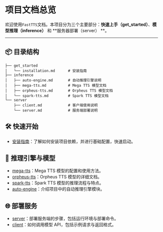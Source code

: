 # 项目文档总览

欢迎使用`FastTTS`文档。本项目分为三个主要部分：**快速上手（get_started）**、**模型推理（inference）** 和 **服务器部署（server）
**。

---

## 📦 目录结构

```
├── get_started
│   └── installation.md      # 安装指南
├── inference
│   ├── auto-engine.md       # 自动推理引擎说明
│   ├── mega-tts.md          # Mega TTS 模型文档
│   ├── orpheus-tts.md       # Orpheus TTS 模型文档
│   └── spark-tts.md         # Spark TTS 模型文档
└── server
    ├── client.md            # 客户端使用说明
    └── server.md            # 服务端部署说明
```

## 🛠️ 快速开始

- [安装指南](get_started/installation.md)：了解如何安装项目依赖，并进行基础配置，快速启动。

## 🧠 推理引擎与模型

- [mega-tts](inference/mega-tts.md)：Mega TTS 模型的配置和使用方法。
- [orpheus-tts](inference/orpheus-tts.md)：Orpheus TTS 模型的详细文档。
- [spark-tts](inference/spark-tts.md)：Spark TTS 模型的推理流程与特点。
- [auto-engine](inference/auto-engine.md)：介绍项目中的自动推理引擎模块。

## 🌐 部署服务

- [server](server/server.md)：部署服务端的步骤，包括运行环境与部署命令。
- [client](server/client.md)：如何调用模型 API，包括示例请求与返回格式。

